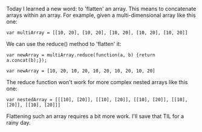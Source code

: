 Today I learned a new word: to 'flatten' an array. This means to concatenate arrays within an array. For example, given a multi-dimensional
array like this one:

```
var multiArray = [[10, 20], [10, 20], [10, 20], [10, 20], [10, 20]]
```

We can use the reduce() method to 'flatten' it:

```
var newArray = multiArray.reduce(function(a, b) {return a.concat(b);});

var newArray = [10, 20, 10, 20, 10, 20, 10, 20, 10, 20]
```

The reduce function won't work for more complex nested arrays like this one:
```
var nestedArray = [[[10], [20]], [[10], [20]], [[10], [20]], [[10], [20]], [[10], [20]]]
````
Flattening such an array requires a bit more work. I'll save that TIL for a rainy day.
